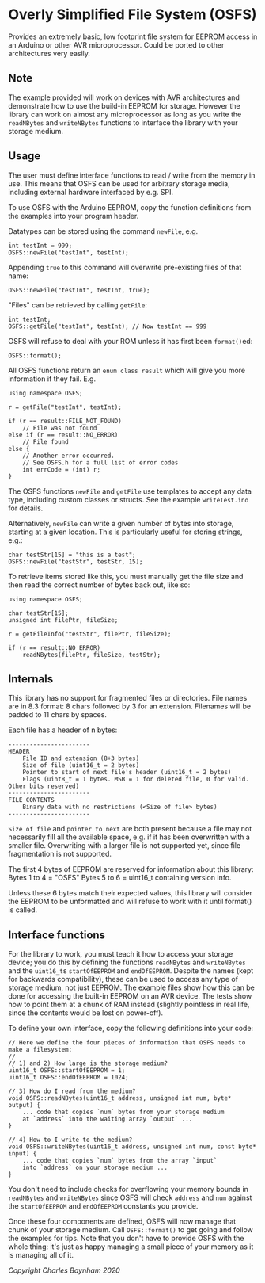 Overly Simplified File System (OSFS)
====================================

Provides an extremely basic, low footprint file system for EEPROM access in
an Arduino or other AVR microprocessor. Could be ported to other architectures very easily. 

Note
----

The example provided will work on devices with AVR architectures and
demonstrate how to use the build-in EEPROM for storage. However the library
can work on almost any microprocessor as long as you write the `readNBytes`
and `writeNBytes` functions to interface the library with your storage medium.


Usage
-----

The user must define interface functions to read / write from the memory in use. 
This means that OSFS can be used for arbitrary storage media, including external 
hardware interfaced by e.g. SPI. 

To use OSFS with the Arduino EEPROM, copy the function definitions from the examples 
into your program header. 

Datatypes can be stored using the command `newFile`, e.g.

	int testInt = 999;
	OSFS::newFile("testInt", testInt);

Appending `true` to this command will overwrite pre-existing files of that name:

	OSFS::newFile("testInt", testInt, true);

"Files" can be retrieved by calling `getFile`:

	int testInt;
	OSFS::getFile("testInt", testInt); // Now testInt == 999

OSFS will refuse to deal with your ROM unless it has first been `format()`ed:

	OSFS::format();

All OSFS functions return an `enum class result` which will give you more information 
if they fail. E.g. 
	
	using namespace OSFS;

	r = getFile("testInt", testInt);

	if (r == result::FILE_NOT_FOUND)
		// File was not found
	else if (r == result::NO_ERROR)
		// File found
	else {
		// Another error occurred. 
		// See OSFS.h for a full list of error codes
		int errCode = (int) r;
	}

The OSFS functions `newFile` and `getFile` use templates to accept any data type, including
custom classes or structs. See the example `writeTest.ino` for details. 

Alternatively, `newFile` can write a given number of bytes into storage, starting at a given
location. This is particularly useful for storing strings, e.g.:

	char testStr[15] = "this is a test";
	OSFS::newFile("testStr", testStr, 15);

To retrieve items stored like this, you must manually get the file size and then read the correct
number of bytes back out, like so:

	using namespace OSFS;

	char testStr[15];
	unsigned int filePtr, fileSize;

	r = getFileInfo("testStr", filePtr, fileSize);

	if (r == result::NO_ERROR)
		readNBytes(filePtr, fileSize, testStr);

Internals
---------

This library has no support for fragmented files or directories. File names
are in 8.3 format: 8 chars followed by 3 for an extension. Filenames will be
padded to 11 chars by spaces.

Each file has a header of n bytes:

	-----------------------
	HEADER
		File ID and extension (8+3 bytes)
		Size of file (uint16_t = 2 bytes)
		Pointer to start of next file's header (uint16_t = 2 bytes)
		Flags (uint8_t = 1 bytes. MSB = 1 for deleted file, 0 for valid. Other bits reserved)
	-----------------------
	FILE CONTENTS
		Binary data with no restrictions (<Size of file> bytes)
	-----------------------

`Size of file` and `pointer to next` are both present because a file may not
necessarily fill all the available space, e.g. if it has been overwritten
with a smaller file. Overwriting with a larger file is not supported yet,
since file fragmentation is not supported.

The first 4 bytes of EEPROM are reserved for information about this library:
Bytes 1 to 4 = "OSFS" Bytes 5 to 6 = uint16_t containing version info.

Unless these 6 bytes match their expected values, this library will consider
the EEPROM to be unformatted and will refuse to work with it until format() is called. 

Interface functions
-------------------

For the library to work, you must teach it how to access your storage device;
you do this by defining the functions `readNBytes` and `writeNBytes` and the
`uint16_t`s `startOfEEPROM` and `endOfEEPROM`. Despite the names (kept for
backwards compatibility), these can be used to access any type of storage
medium, not just EEPROM. The example files show how this can be done for
accessing the built-in EEPROM on an AVR device. The tests show how to point
them at a chunk of RAM instead (slightly pointless in real life, since the
contents would be lost on power-off). 

To define your own interface, copy the following definitions into your code:

```
// Here we define the four pieces of information that OSFS needs to make a filesystem:
// 
// 1) and 2) How large is the storage medium?
uint16_t OSFS::startOfEEPROM = 1;
uint16_t OSFS::endOfEEPROM = 1024;

// 3) How do I read from the medium?
void OSFS::readNBytes(uint16_t address, unsigned int num, byte* output) {
	... code that copies `num` bytes from your storage medium 
	at `address` into the waiting array `output` ...
}

// 4) How to I write to the medium?
void OSFS::writeNBytes(uint16_t address, unsigned int num, const byte* input) {
	... code that copies `num` bytes from the array `input` 
	into `address` on your storage medium ...
}
```

You don't need to include checks for overflowing your memory bounds in `readNBytes` and `writeNBytes` since OSFS will check `address` and `num` against the `startOfEEPROM` and `endOfEEPROM` constants you provide. 

Once these four components are defined, OSFS will now manage that chunk of
your storage medium. Call `OSFS::format()` to get going and follow the
examples for tips. Note that you don't have to provide OSFS with the whole
thing: it's just as happy managing a small piece of your memory as it is
managing all of it. 



_Copyright Charles Baynham 2020_